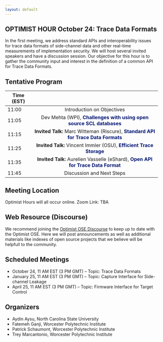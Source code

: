 ```yaml
---
layout: default
---
```


## OPTIMIST HOUR October 24: Trace Data Formats

In the first meeting, we address standard APIs and interoperability issues for trace data formats of side-channel data and other real-time measurements of implementation security. We will host several invited speakers and have a discussion session. Our objective for this hour is to gather the community input and interest in the definition of a common API for Trace Data Formats. 

## Tentative Program

| Time (EST)|     |
| ---   | :---: |
| 11:00  | Introduction on Objectives |
| 11:05  | Dev Mehta (WPI), <span style="color:#011673;font-weight:bold;">Challenges with using open source SCL databases</span> |
| 11:15 | **Invited Talk:** Marc Witteman (Riscure), <span style="color:#011673;font-weight:bold;">Standard API for Trace Data Formats</span> |
| 11:25 | **Invited Talk:** Vincent Immler (OSU), <span style="color:#011673;font-weight:bold;">Efficient Trace Storage</span> |
| 11:35 | **Invited Talk:**  Aurelien Vasselle (eShard), <span style="color:#011673;font-weight:bold;">Open API for Trace Data Format</span> |
| 11:45 | Discussion and Next Steps |

## Meeting Location
Optimist Hours will all occur online.
Zoom Link: TBA

## Web Resource (Discourse)
We recommend joining the [Optimist OSE Discourse](https://discourse.optimist-ose.org) to keep up to date with the Optimist OSE. Here we will post announcements as well as additional materials like indexes of open source projects that we believe will be helpfull to the community. 

## Scheduled Meetings

* October 24, 11 AM EST (3 PM GMT) – Topic: Trace Data Formats
* January 25, 11 AM EST (3 PM GMT) – Topic: Capture Interface for Side-channel Leakage
* April 25, 11 AM EST (3 PM GMT) – Topic: Firmware Interface for Target Control

## Organizers

* Aydin Aysu, North Carolina State University
* Fatemeh Ganji, Worcester Polytechnic Institute
* Patrick Schaumont, Worcester Polytechnic Institute
* Trey Marcantonio, Worcester Polytechnic Institute

